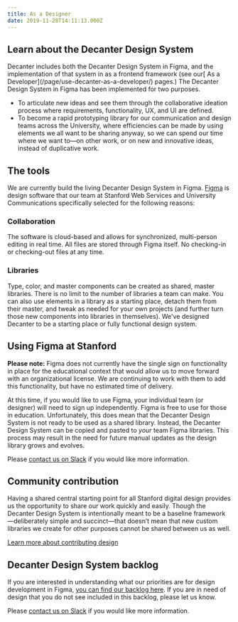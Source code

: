```yaml
---
title: As a Designer
date: 2019-11-28T14:11:13.000Z
---
```

## Learn about the Decanter Design System

<p class="su-intro-text">Decanter includes both the Decanter Design System in Figma, and the implementation of that system in as a frontend framework (see our[ As a Developer](/page/use-decanter-as-a-developer/) pages.) The Decanter Design System in Figma has been implemented for two purposes.</p>

* To articulate new ideas and see them through the collaborative ideation process where requirements, functionality, UX, and UI are defined. 
* To become a rapid prototyping library for our communication and design teams across the University, where efficiencies can be made by using elements we all want to be sharing anyway, so we can spend our time where we want to—on other work, or on new and innovative ideas, instead of duplicative work. 

## The tools

We are currently build the living Decanter Design System in Figma. [Figma](https://www.figma.com/) is design software that our team at Stanford Web Services and University Communications specifically selected for the following reasons: 

### Collaboration

The software is cloud-based and allows for synchronized, multi-person editing in real time. All files are stored through Figma itself. No checking-in or checking-out files at any time. 

### Libraries

Type, color, and master components can be created as shared, master libraries. There is no limit to the number of libraries a team can make. You can also use elements in a library as a starting place, detach them from their master, and tweak as needed for your own projects (and further turn those new components into libraries in themselves). We've designed Decanter to be a starting place or fully functional design system.

## Using Figma at Stanford

<p class="su-alert"><strong>Please note:</strong> Figma does not currently have the single sign on functionality in place for the educational context that would allow us to move forward with an organizational license. We are continuing to work with them to add this functionality, but have no estimated time of delivery.</p>

At this time, if you would like to use Figma, your individual team (or designer) will need to sign up independently. Figma is free to use for those in education. Unfortunately, this does mean that the Decanter Design System is not ready to be used as a shared library. Instead, the Decanter Design System can be copied and pasted to _your_ team Figma libraries. This process may result in the need for future manual updates as the design library grows and evolves.

Please [contact us on Slack](/page/about-contributing-how-to-communicate/) if you would like more information.

## Community contribution

Having a shared central starting point for all Stanford digital design provides us the opportunity to share our work quickly and easily. Though the Decanter Design System is intentionally meant to be a baseline framework—deliberately simple and succinct—that doesn’t mean that new custom libraries we create for other purposes cannot be shared between us as well. 

<p><a href="/pages/entries/decanter-design-system" class="su-button"> Learn more about contributing design</a></p>

## Decanter Design System backlog

If you are interested in understanding what our priorities are for design development in Figma, [you can find our backlog here](https://www.figma.com/file/Kmd4utmJFPRMVeCFEEBQhLtx/Decanter-Design-System?node-id=3814%3A13). If you are in need of design that you do not see included in this backlog, please let us know. 

Please [contact us on Slack](/page/about-contributing-how-to-communicate/) if you would like more information.
